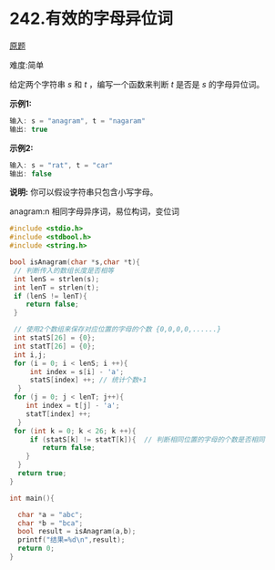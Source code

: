 # 242.有效的字母异位词

[原题](https://leetcode-cn.com/problems/valid-anagram/)

难度:简单

给定两个字符串 *s* 和 *t* ，编写一个函数来判断 *t* 是否是 *s* 的字母异位词。

**示例1:**

```c
输入: s = "anagram", t = "nagaram"
输出: true
```

**示例2:**

```c
输入: s = "rat", t = "car"
输出: false
```

**说明:**
你可以假设字符串只包含小写字母。



anagram:n 相同字母异序词，易位构词，变位词

```c
#include <stdio.h>
#include <stdbool.h>
#include <string.h>

bool isAnagram(char *s,char *t){
 // 判断传入的数组长度是否相等
 int lenS = strlen(s);
 int lenT = strlen(t);
 if (lenS != lenT){
    return false;
 }

 // 使用2个数组来保存对应位置的字母的个数 {0,0,0,0,......}
 int statS[26] = {0};
 int statT[26] = {0};
 int i,j;
 for (i = 0; i < lenS; i ++){
     int index = s[i] - 'a';
     statS[index] ++; // 统计个数+1
  }
 for (j = 0; j < lenT; j++){
    int index = t[j] - 'a';
    statT[index] ++;
  }
 for (int k = 0; k < 26; k ++){
     if (statS[k] != statT[k]){  // 判断相同位置的字母的个数是否相同
        return false;
    }
  }
  return true;
}

int main(){

  char *a = "abc";
  char *b = "bca";
  bool result = isAnagram(a,b);
  printf("结果=%d\n",result);
  return 0;
}
```



